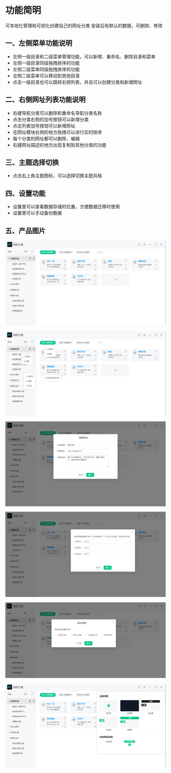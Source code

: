 
# 功能简明

  可本地化管理和可视化创建自己的网址分类
  安装后有默认的数据，可删除、修改

## 一、左侧菜单功能说明

- 左侧一级目录和二级菜单管理功能，可以新增、重命名、删除目录和菜单
- 左侧一级目录同级拖拽排序的功能
- 左侧二级菜单同级拖拽排序的功能
- 左侧二级菜单可以移动到其他目录
- 点击一级目录也可以跳转右侧列表，并且可以创建分类和新增网址


## 二、右侧网址列表功能说明

- 右键导航分类可以删除和重命名导航分类名称
- 点击分类右侧的加号按钮可以新增分类
- 点击列表加号按钮可以新增网址
- 在网址模块右侧的地方拖拽可以进行实时排序
- 每个分类的网址都可以删除、编辑
- 右键网址描述的地方出现复制到其他分类的功能


## 三、主题选择切换

* 点击右上角主题图标，可以选择切换主题风格

   
## 四、设置功能

* 设置里可以查看数据存储的位置，方便数据迁移时使用
* 设置里可以手动备份数据

## 五、产品图片

![](../help/images/explain-01.png)

![](../help/images/explain-02.png)

![](../help/images/explain-03.png)

![](../help/images/explain-04.png)

![](../help/images/explain-05.png)

![](../help/images/explain-06.png)
